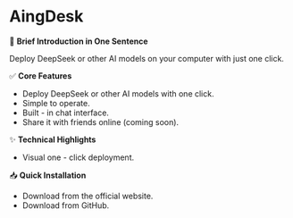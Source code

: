 # AingDesk
🚀 **Brief Introduction in One Sentence**

Deploy DeepSeek or other AI models on your computer with just one click.

✅ **Core Features**
- Deploy DeepSeek or other AI models with one click.
- Simple to operate.
- Built - in chat interface.
- Share it with friends online (coming soon).
  
✨ **Technical Highlights**
- Visual one - click deployment.

📥 **Quick Installation**
- Download from the official website.
- Download from GitHub.
